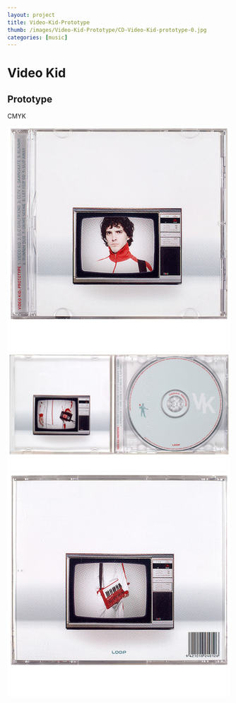 ```yaml
---
layout: project
title: Video-Kid-Prototype
thumb: /images/Video-Kid-Prototype/CD-Video-Kid-prototype-0.jpg
categories: [music]
---
```


# Video Kid
## Prototype

CMYK 


![](/images/Video-Kid-Prototype/CD-Video-Kid-prototype-1.jpg)
![](/images/Video-Kid-Prototype/CD-Video-Kid-prototype-2.jpg)
![](/images/Video-Kid-Prototype/CD-Video-Kid-prototype-3.jpg)